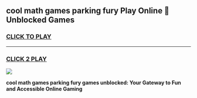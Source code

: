
## cool math games parking fury Play Online 👋 Unblocked Games
<h3>
<a href="https://news.freeplayer.one?title=cool_math_games_parking_fury&ref=17CMG">CLICK TO PLAY</a></h3>
<hr>

<h3>
<a href="https://news.freeplayer.one?title=cool_math_games_parking_fury&ref=17CMG">CLICK 2 PLAY</a>
  
</h3>

<a href="https://news.freeplayer.one?title=cool_math_games_parking_fury&ref=17CMG/"><img src="https://clearcache.store/games.png"></a>


**cool math games parking fury games unblocked: Your Gateway to Fun and Accessible Online Gaming**
